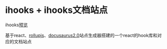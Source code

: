 # ihooks + ihooks文档站点

ihooks[预览](https://ximothorn.github.io/)

基于react、[rollupjs](http://rollupjs.org/guide/en/)、[docusaurus2.0](https://v2.docusaurus.io/)站点生成器搭建的一个react的hook库和对应的文档站点
